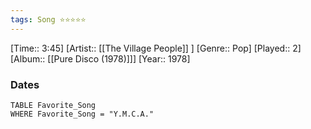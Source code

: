 ```yaml
---
tags: Song ⭐⭐⭐⭐⭐ 
---
```

[Time:: 3:45]
[Artist:: [[The Village People]] ]
[Genre:: Pop]
[Played:: 2]
[Album:: [[Pure Disco (1978)]]]
[Year:: 1978]
### Dates
````dataview
TABLE Favorite_Song
WHERE Favorite_Song = "Y.M.C.A."
````